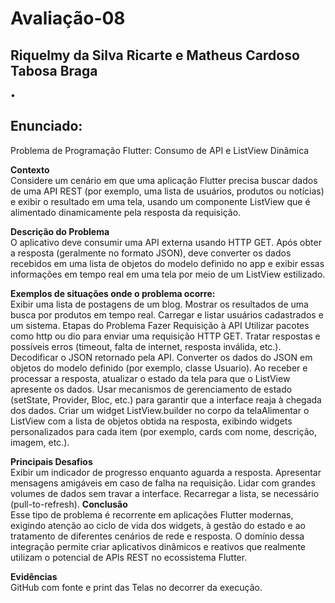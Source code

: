 # Avaliação-08
## Riquelmy da Silva Ricarte e Matheus Cardoso Tabosa Braga
•
## Enunciado:
Problema de Programação Flutter: Consumo de API e ListView Dinâmica

**Contexto**
<br>
Considere um cenário em que uma aplicação Flutter precisa buscar dados de uma API REST (por exemplo, uma lista de usuários, produtos ou notícias) e exibir o resultado em uma tela, usando um componente ListView que é alimentado dinamicamente pela resposta da requisição.

**Descrição do Problema**
<br>
O aplicativo deve consumir uma API externa usando HTTP GET. Após obter a resposta (geralmente no formato JSON), deve converter os dados recebidos em uma lista de objetos do modelo definido no app e exibir essas informações em tempo real em uma tela por meio de um ListView estilizado.

**Exemplos de situações onde o problema ocorre:**
<br>
Exibir uma lista de postagens de um blog.
Mostrar os resultados de uma busca por produtos em tempo real.
Carregar e listar usuários cadastrados e um sistema.
Etapas do Problema
Fazer Requisição à API
Utilizar pacotes como http ou dio para enviar uma requisição HTTP GET.
Tratar respostas e possíveis erros (timeout, falta de internet, resposta inválida, etc.).
Decodificar o JSON retornado pela API.
Converter os dados do JSON em objetos do modelo definido (por exemplo, classe Usuario).
Ao receber e processar a resposta, atualizar o estado da tela para que o ListView apresente os dados.
Usar mecanismos de gerenciamento de estado (setState, Provider, Bloc, etc.) para garantir que a interface reaja à chegada dos dados.
Criar um widget ListView.builder no corpo da telaAlimentar o ListView com a lista de objetos obtida na resposta, exibindo widgets personalizados para cada item (por exemplo, cards com nome, descrição, imagem, etc.).

**Principais Desafios**
<br>
Exibir um indicador de progresso enquanto aguarda a resposta.
Apresentar mensagens amigáveis em caso de falha na requisição.
Lidar com grandes volumes de dados sem travar a interface.
Recarregar a lista, se necessário (pull-to-refresh).
**Conclusão**
<br>
Esse tipo de problema é recorrente em aplicações Flutter modernas, exigindo atenção ao ciclo de vida dos widgets, à gestão do estado e ao tratamento de diferentes cenários de rede e resposta. O domínio dessa integração permite criar aplicativos dinâmicos e reativos que realmente utilizam o potencial de APIs REST no ecossistema Flutter.

**Evidências**
<br>
GitHub com fonte e print das Telas no decorrer da execução.
